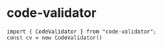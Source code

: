 # code-validator

```JS
import { CodeValidator } from "code-validator";
const cv = new CodeValidator()

```
